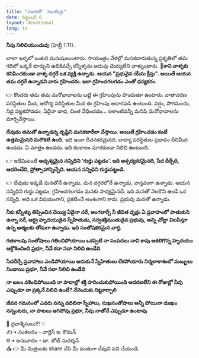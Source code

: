```yaml
---
title: "ఎడారిలో  సెలయేర్లు"
date: సెప్టెంబర్ 6
layout: devotional
lang: te
---
```


**నీవు నిలిచియుందువు** (హెబ్రీ 1:11). 

చాలా ఇళ్ళలో ఒంటరి మనుషులుంటారు. సాయంత్రం వేళల్లో మసకబారుతున్న ప్రకృతిలో తమ గదిలో ఒక్కరే కూర్చుని ఉబికివచ్చే కన్నీళ్ళను అదుపు చెయ్యలేని వాళ్ళుంటారు. 
**📖కాని వాళ్ళకు కనిపించకుండా వాళ్ళ దగ్గరే ఒక వ్యక్తి ఉన్నాడు. ఆయన "ప్రభువైన యేసు క్రీస్తు". అయితే ఆయన తమ దగ్గరే ఉన్నాడని వారు గ్రహించరు.  ఇలా గ్రహించగలగడం ఎంతో ధన్యకరం.**

👉 కొందరు తమ తమ మనోభావాలను బట్టి ఈ గ్రహింపును పొందుతూ ఉంటారు. వాతావరణ పరిస్థితుల మీద, ఆరోగ్య పరిస్థితుల మీద ఈ గ్రహింపు ఆధారపడి ఉంటుంది. వర్షం, పొగమంచు, నిద్ర పట్టకపోవడం, ఏదైనా బాధ, చింత వేధించడం... ఇలాంటివన్నీ మనిషి మనోభావాలను మార్చివేస్తాయి.

 **దేవుడు తమతో ఉన్నాడన్న దృష్టిని మసకబారేలా చేస్తాయి. అయితే గ్రహించడం కంటే ఉత్తమమైనది మరొకటి ఉంది.** ఇది ఇంకా దీవెనకరమైనది. బాహ్య పరిస్థితుల ప్రభావం దీనిమీద ఉండదు. ఏ మాత్రం ఉండదు. ఇది కలకాలం మారకుండా నిలిచి ఉంటుంది. 

👉 ఇదేమిటంటే **అదృశ్యమైన సన్నిధిని ‘గుర్తు పట్టడం'. ఇది ఆశ్చర్యకరమైనది, సేద దీర్చేది, ఆదరించేది, ప్రోత్సాహాన్నిచ్చేది. ఆయన సన్నిధిని గుర్తుపట్టండి.** 

👉 దేవుడు ఇక్కడే మనతోనే ఉన్నాడు, మన దగ్గరలోనే ఉన్నాడు, వాస్తవంగా ఉన్నాడు. ఆయన సన్నిధిని గుర్తు పట్టడం, గ్రహించగలగడం మనకు సాధ్యమైనదే. ఇది మనతో నెలకొని ఉండే ఒక సన్నిధి. అది ఒక విషయంగాని, ప్రకటించే అంశంగాని కాదు. ప్రభువు మనతో ఉన్నాడు. 

**నీకు కన్నీళ్ళు తెప్పించిన చెయ్యి ఏదైనా సరే, అంగలార్చే నీ జీవిత వృక్షం ఏ ప్రవాహంలో పాతుకుని ఉన్నా సరే, ఆర్ద్ర హృదయుడైన స్నేహితుడు, సర్వశక్తిమంతుడైన ప్రభువు, అన్ని చోట్లా విలపిస్తూ ఉన్న ఆత్మలకు తోడుగా ఉన్నాడు. ఇది సంతోషకరమైన వార్త.**

**గతకాలపు సంతోషాలు గతించిపోయాయి ఒకప్పటి నా సంపదలు నావి కావు ఆకలిగొన్న హృదయం ఆక్రోశించింది ప్రభూ, నీవే కదా సదా నిలిచి ఉండేది**

**సేదదీర్చే ప్రవాహాలు ఎండిపోయాయి ఆదుకునే స్నేహితులు లేకపోయారు నిర్మలాకాశంలో మబ్బులు నిండాయి ప్రభూ, నీవే సదా నిలిచి ఉండేది** 

**నా బలం నశించిపోయింది నా పాదాల్లో శక్తి హరించుకుపోయింది ఆదరణలేని ఈ రోజుల్లో నీవు ఎప్పుడూ నా ప్రక్కనే నిలిచి ఉంటే? నేనెందుకు నిట్టూర్చాలి**

**జీవన గమనంలో ఎవరు నన్ను వదిలినా స్నేహాలు, సుఖసంతోషాలు అన్నీ పోయినా దుఃఖం నన్నంటదు, నా పాటలు ఆగిపోవు ప్రభూ, నీవు నాతోనే ఎప్పుడూ ఉంటావు**

<div class="blessing">🙏 <span class="bless-text">దైవాశ్శీసులు!!!</span> ✨</div>

<div class="credit">✍️ <span class="credit-text">▪ సంకలనం - చార్లెస్ ఇ. కౌమన్</span></div>
<div class="credit">🌐 <span class="credit-text">▪ అనువాదం - డా. జోబ్ సుదర్శన్</span></div>


<div class="share">📤 👉 <span class="share-text">మీ మిత్రులకు share చేసి మీ వంతుగా దేవుని పని చేయండి.</span></div>
